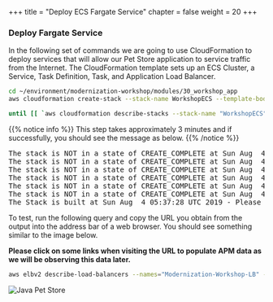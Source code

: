 +++
title = "Deploy ECS Fargate Service"
chapter = false
weight = 20
+++

### Deploy Fargate Service 
In the following set of commands we are going to use CloudFormation to deploy services that will allow our Pet Store application to service traffic from the Internet. The CloudFormation template sets up an ECS Cluster, a Service, Task Definition, Task, and Application Load Balancer. 

```bash
cd ~/environment/modernization-workshop/modules/30_workshop_app
aws cloudformation create-stack --stack-name WorkshopECS --template-body file://ecs-fargate.yaml --capabilities CAPABILITY_NAMED_IAM

until [[ `aws cloudformation describe-stacks --stack-name "WorkshopECS" --query "Stacks[0].[StackStatus]" --output text` == "CREATE_COMPLETE" ]]; do  echo "The stack is NOT in a state of CREATE_COMPLETE at `date`";   sleep 30; done && echo "The Stack is built at `date` - Please proceed"
```

{{% notice info %}}
This step takes approximately 3 minutes and if successfully, you should see the message as below.
{{% /notice %}}

<pre>
The stack is NOT in a state of CREATE_COMPLETE at Sun Aug  4 05:34:25 UTC 2019
The stack is NOT in a state of CREATE_COMPLETE at Sun Aug  4 05:34:55 UTC 2019
The stack is NOT in a state of CREATE_COMPLETE at Sun Aug  4 05:35:26 UTC 2019
The stack is NOT in a state of CREATE_COMPLETE at Sun Aug  4 05:35:57 UTC 2019
The stack is NOT in a state of CREATE_COMPLETE at Sun Aug  4 05:36:27 UTC 2019
The stack is NOT in a state of CREATE_COMPLETE at Sun Aug  4 05:36:58 UTC 2019
The Stack is built at Sun Aug  4 05:37:28 UTC 2019 - Please proceed
</pre>

To test, run the following query and copy the URL you obtain from the output into the address bar of a web browser.  You should see something similar to the image below.

<b>Please click on some links when visiting the URL to populate APM data as we will be observing this data later.</b>

```bash
aws elbv2 describe-load-balancers --names="Modernization-Workshop-LB" --query="LoadBalancers[0].DNSName" --output=text
```

![Java Pet Store](/images/java-app.png)
